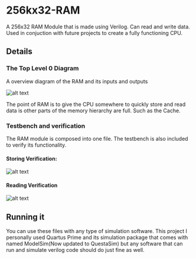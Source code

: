 # 256kx32-RAM
A 256x32 RAM Module that is made using Verilog. Can read and write data. Used in conjuction with future projects to create a fully functioning CPU.

## Details
### The Top Level 0 Diagram
A overview diagram of the RAM and its inputs and outputs

![alt text](https://github.com/baxtrax/<imagehere>)


The point of RAM is to give the CPU somewhere to quickly store and read data is other parts of the memory hierarchy are full. Such as the Cache.

### Testbench and verification
The RAM module is composed into one file. The testbench is also included to verify its functionality. 

#### Storing Verification:
![alt text](https://github.com/baxtrax/<imagehere>)
#### Reading Verification
![alt text](https://github.com/baxtrax/<imagehere>)

## Running it
You can use these files with any type of simulation software. This project I personally used Quartus Prime and its simulation package that comes with named ModelSim(Now updated to QuestaSim) but any software that can run and simulate verilog code should do just fine as well.
